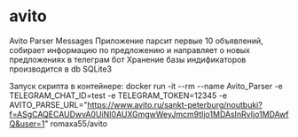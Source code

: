 # avito
Avito Parser Messages
Приложение парсит первые 10 объявлений, собирает информацию по предложению и направляет о новых предложениях в телеграм бот
Хранение базы индификаторов производится в db SQLite3

Запуск скрипта в контейнере:
docker run -it --rm --name Avito_Parser -e TELEGRAM_CHAT_ID=test -e TELEGRAM_TOKEN=12345 -e AVITO_PARSE_URL="https://www.avito.ru/sankt-peterburg/noutbuki?f=ASgCAQECAUDwvA0UiNI0AUXGmgwWeyJmcm9tIjo1MDAsInRvIjo1MDAwfQ&user=1" romaxa55/avito 